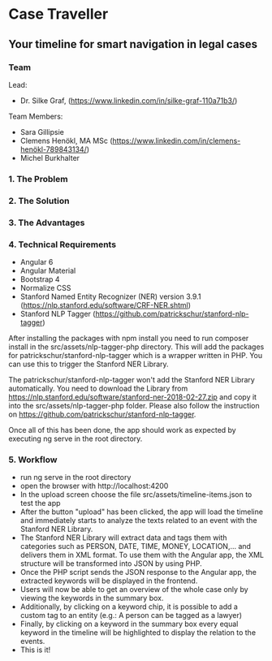 # Case Traveller 
## Your timeline for smart navigation in legal cases

### Team
Lead: 

- Dr. Silke Graf, (https://www.linkedin.com/in/silke-graf-110a71b3/)

Team Members:
- Sara Gillipsie
- Clemens Henökl, MA MSc (https://www.linkedin.com/in/clemens-henökl-789843134/)
- Michel Burkhalter

### 1. The Problem

### 2. The Solution

### 3. The Advantages

### 4. Technical Requirements
- Angular 6
- Angular Material
- Bootstrap 4
- Normalize CSS
- Stanford Named Entity Recognizer (NER) version 3.9.1 (https://nlp.stanford.edu/software/CRF-NER.shtml)
- Stanford NLP Tagger (https://github.com/patrickschur/stanford-nlp-tagger)

After installing the packages with npm install you need to run composer install in the src/assets/nlp-tagger-php directory.
This will add the packages for patrickschur/stanford-nlp-tagger which is a wrapper written in PHP. You can use this to trigger the Stanford NER Library.

The patrickschur/stanford-nlp-tagger won't add the Stanford NER Library automatically. You need to download the Library from https://nlp.stanford.edu/software/stanford-ner-2018-02-27.zip and copy it into the src/assets/nlp-tagger-php folder.
Please also follow the instruction on https://github.com/patrickschur/stanford-nlp-tagger.

Once all of this has been done, the app should work as expected by executing ng serve in the root directory.

### 5. Workflow
- run ng serve in the root directory
- open the browser with http://localhost:4200
- In the upload screen choose the file src/assets/timeline-items.json to test the app
- After the button "upload" has been clicked, the app will load the timeline and immediately starts to analyze the texts related to an event with the Stanford NER Library.
- The Stanford NER Library will extract data and tags them with categories such as PERSON, DATE, TIME, MONEY, LOCATION,... and delivers them in XML format. To use them with the Angular app, the XML structure will be transformed into JSON by using PHP.
- Once the PHP script sends the JSON response to the Angular app, the extracted keywords will be displayed in the frontend.
- Users will now be able to get an overview of the whole case only by viewing the keywords in the summary box.
- Additionally, by clicking on a keyword chip, it is possible to add a custom tag to an entity (e.g.: A person can be tagged as a lawyer)
- Finally, by clicking on a keyword in the summary box every equal keyword in the timeline will be highlighted to display the relation to the events.
- This is it!
